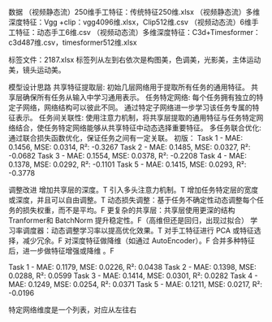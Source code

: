 数据
（视频静态流）250维手工特征：传统特征250维.xlsx
（视频静态流）多维深度特征：Vgg +clip：vgg4096维.xlsx，Clip512维.csv
（视频动态流）6维手工特征：动态手工6维.csv
（视频动态流）多维深度特征：C3d+Timesformer：c3d487维.csv，timesformer512维.xlsx

标签文件：2187.xlsx
标签列从左到右依次是构图美，色调美，光影美，主体运动美，镜头运动美。


模型设计思路
共享特征提取层:
初始几层网络用于提取所有任务的通用特征。
共享层确保所有任务从输入中学习通用表示。
任务特定网络:
每个任务拥有独立的特定子网络，网络结构可以彼此不同。
通过特定子网络进一步学习该任务专属的特征表示。
任务间关联性:
使用注意力机制，将共享层提取的通用特征与任务特定网络结合，使任务特定网络能够从共享特征中动态选择重要特征。
多任务联合优化:
通过联合损失函数优化，保证任务之间有一定关联。
初版：
Task 1 - MAE: 0.1456, MSE: 0.0314, R²: -0.3267
Task 2 - MAE: 0.1485, MSE: 0.0327, R²: -0.0682
Task 3 - MAE: 0.1554, MSE: 0.0378, R²: -0.2208
Task 4 - MAE: 0.1378, MSE: 0.0292, R²: -0.1101
Task 5 - MAE: 0.1415, MSE: 0.0293, R²: -0.3778

调整改进
增加共享层的深度。T
引入多头注意力机制。T
增加任务特定层的宽度或深度，并且可以自由调整。T
动态损失调整：基于任务不确定性动态调整每个任务的损失权重，而不是平均。F
更复杂的共享层：共享层使用更深的结构Tranformer和 BatchNorm 提升稳定性。F（高维但还是回归，出现过拟合）
学习率调度器：动态调整学习率以提高优化效果。T
对手工特征进行 PCA 或特征选择，减少冗余。F
对深度特征做降维（如通过 AutoEncoder）。F
合并多种特征后，进一步做特征增强或降维 。F

Task 1 - MAE: 0.1179, MSE: 0.0226, R²: 0.0438
Task 2 - MAE: 0.1398, MSE: 0.0288, R²: 0.0599
Task 3 - MAE: 0.1414, MSE: 0.0301, R²: 0.0282
Task 4 - MAE: 0.1249, MSE: 0.0254, R²: 0.0371
Task 5 - MAE: 0.1211, MSE: 0.0217, R²: -0.0196



特定网络维度是一个列表，对应从左往右

